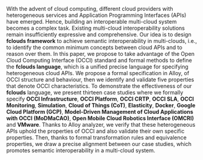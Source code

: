 With  the  advent  of  cloud  computing, different  cloud  providers with heterogeneous  services and Application Programming Interfaces (APIs) have emerged. Hence, building an interoperable multi-cloud system becomes a complex task.
Existing multi-cloud interoperability solutions remain insufficiently expressive and comprehensive.  Our idea is to design **fclouds framework** to achieve semantic interoperability in multi-clouds, i.e., to identify the common minimum concepts between cloud APIs and to reason over them. In this paper, we propose to take advantage of the Open Cloud Computing Interface (OCCI) standard and formal methods to define the **fclouds language**, which is a unified precise language for specifying heterogeneous cloud APIs.  We propose a formal specification in Alloy, of OCCI structure and behaviour, then we identify and validate five properties that denote OCCI characteristics.  To demonstrate the effectiveness of our **fclouds** language, we present thirteen case studies where we formally specify  **OCCI Infrastructure**, **OCCI Platform**, **OCCI CRTP**, **OCCI SLA**, **OCCI Monitoring**, **Simulation**, **Cloud of Things (CoT)**, **Elasticity**, **Docker**, **Google Cloud Platform (GCP)**, **Model-Driven Management of Cloud Applications with OCCI (MoDMaCAO)**, **Open Mobile Cloud Robotics Interface (OMCRI)** and **VMware**. Thanks to Alloy analyzer, we verify that these heterogeneous APIs uphold the properties of OCCI and also validate their own specific properties.
Then, thanks to formal transformation rules and equivalence properties, we draw a precise alignment between our case studies, which promotes semantic interoperability in a multi-cloud system.

